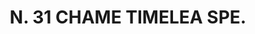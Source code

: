 ---
title: "N. 31 CHAME TIMELEA SPE."
plant-name: "N. 31."
plant-number: "031"
plant-xml: "/assets/xml/plant031.xml"
plant-img1: "/assets/img/plant031_verso.jpg"
plant-img2: "/assets/img/plant031.jpg"
plant-title: "N. 31 CHAME TIMELEA SPE."
plant-taxon-link: "http://www.worldfloraonline.org/taxon/wfo-0000637544"
plant-taxon-content: "[Daphne Cneorum L.]"
layout: single-xml
---